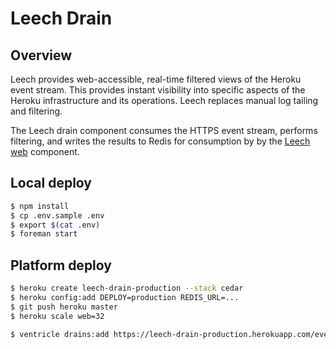 # Leech Drain

## Overview

Leech provides web-accessible, real-time filtered views of the Heroku event stream. This provides instant visibility into specific aspects of the Heroku infrastructure and its operations. Leech replaces manual log tailing and filtering.

The Leech drain component consumes the HTTPS event stream, performs filtering, and writes the results to Redis for consumption by by the [Leech web](https://github.com/heroku/leech-web) component.


## Local deploy

```bash
$ npm install
$ cp .env.sample .env
$ export $(cat .env)
$ foreman start
```


## Platform deploy

```bash
$ heroku create leech-drain-production --stack cedar
$ heroku config:add DEPLOY=production REDIS_URL=...
$ git push heroku master
$ heroku scale web=32
```

```bash
$ ventricle drains:add https://leech-drain-production.herokuapp.com/events
```

